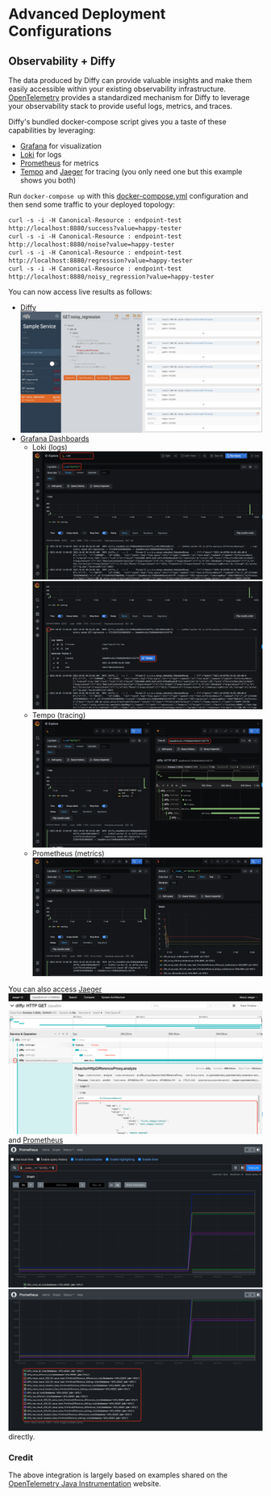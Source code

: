 # Advanced Deployment Configurations
## Observability + Diffy
The data produced by Diffy can provide valuable insights and make them easily accessible within your existing
observability infrastructure. [OpenTelemetry](https://opentelemetry.io) provides a standardized mechanism for Diffy to leverage your
observability stack to provide useful logs, metrics, and traces.

Diffy's bundled docker-compose script gives you a taste of these capabilities by leveraging:
 - [Grafana](https://grafana.com/) for visualization
 - [Loki](https://grafana.com/oss/loki/) for logs
 - [Prometheus](https://prometheus.io/) for metrics
 - [Tempo](https://grafana.com/oss/tempo/) and [Jaeger](https://www.jaegertracing.io/) for tracing (you only need one but this example shows you both)

Run ```docker-compose up``` with this [docker-compose.yml](/docker-compose.yml) configuration and then send some traffic to your deployed topology:
```
curl -s -i -H Canonical-Resource : endpoint-test http://localhost:8880/success?value=happy-tester
curl -s -i -H Canonical-Resource : endpoint-test http://localhost:8880/noise?value=happy-tester
curl -s -i -H Canonical-Resource : endpoint-test http://localhost:8880/regression?value=happy-tester
curl -s -i -H Canonical-Resource : endpoint-test http://localhost:8880/noisy_regression?value=happy-tester
```

You can now access live results as follows:
 - [Diffy](http://localhost:8888)
   ![Diffy](/images/diffy_diffy.png)
 - [Grafana Dashboards](http://localhost:3000/explore)
   - Loki (logs)
     ![Loki](/images/loki_diffy.png)
     ![Loki](/images/loki_to_tempo.png)
   - Tempo (tracing)
     ![Tempo](/images/tempo_diffy.png)
   - Prometheus (metrics)
     ![Prometheus](/images/graphana_prometheus.png) 
 
You can also access [Jaeger](http://localhost:16686/search)
![Jaeger](/images/jaeger_diffy_response_traces.png)
and [Prometheus](http://localhost:9090/graph)
![Prometheus](/images/prometheus_diffy.png)
![Prometheus](/images/prometheus_schema_metrics.png)
directly.

### Credit
The above integration is largely based on examples shared on the [OpenTelemetry Java Instrumentation](https://opentelemetry.io/docs/instrumentation/java/examples/) website.